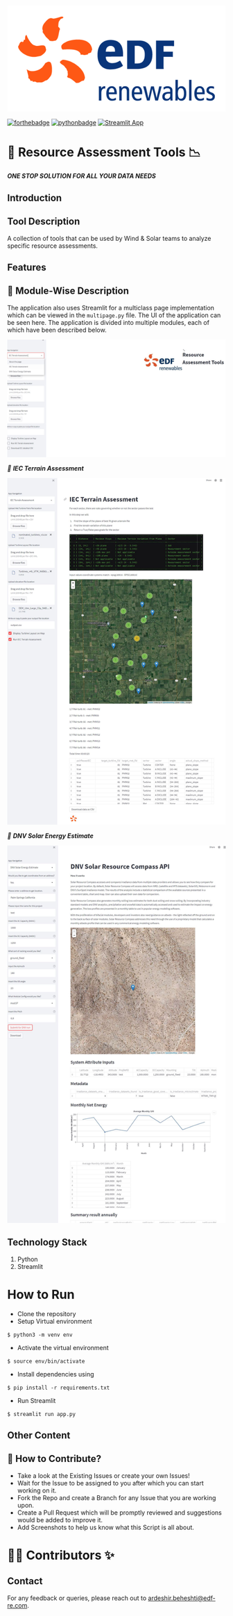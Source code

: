 <!-- Add logo -->
<!--  ![App Logo]([[https://i.stack.imgur.com/ARgpq.jpg](https://github.com/Ardy-EDFRE/resource_assessment_tools/blob/main/edf_logo.jpg](https://raw.githubusercontent.com/Ardy-EDFRE/resource_assessment_tools/main/edf_logo.jpg))) -->

![data-storyteller](https://raw.githubusercontent.com/Ardy-EDFRE/resource_assessment_tools/main/images/edf_medium_logo.png)

[![forthebadge](https://forthebadge.com/images/badges/built-by-developers.svg)](https://forthebadge.com)
[![pythonbadge](https://forthebadge.com/images/badges/made-with-python.svg)](https://forthebadge.com)
[![Streamlit App](https://static.streamlit.io/badges/streamlit_badge_black_white.svg)](https://share.streamlit.io/ardy-edfre/resource_assessment_tools/main/app.py)

# 📱 Resource Assessment Tools 📉

_**ONE STOP SOLUTION FOR ALL YOUR DATA NEEDS**_ 
## Introduction 

## Tool Description 
A collection of tools that can be used by Wind &amp; Solar teams to analyze specific resource assessments.

## Features 

## 📝 Module-Wise Description

The application also uses Streamlit for a multiclass page implementation which can be viewed in the `multipage.py` file. The UI of the application can be seen here. The application is divided into multiple modules, each of which have been described below.

![UI of the application](https://raw.githubusercontent.com/Ardy-EDFRE/resource_assessment_tools/main/images/tool_homepage.JPG)


_📌 **IEC Terrain Assessment**_ <br/>

 ![UI of the IEC Terrain Results](https://raw.githubusercontent.com/Ardy-EDFRE/resource_assessment_tools/main/images/iec_results.JPG)

_📌 **DNV Solar Energy Estimate**_ <br/>

 ![UI of the DNV Results](https://raw.githubusercontent.com/Ardy-EDFRE/resource_assessment_tools/main/images/dnv_solar_results.JPG)


## Technology Stack 

1. Python 
2. Streamlit 

# How to Run 

- Clone the repository
- Setup Virtual environment
```
$ python3 -m venv env
```
- Activate the virtual environment
```
$ source env/bin/activate
```
- Install dependencies using
```
$ pip install -r requirements.txt
```
- Run Streamlit
```
$ streamlit run app.py
```

## Other Content

## 🤝 How to Contribute?

- Take a look at the Existing Issues or create your own Issues!
- Wait for the Issue to be assigned to you after which you can start working on it.
- Fork the Repo and create a Branch for any Issue that you are working upon.
- Create a Pull Request which will be promptly reviewed and suggestions would be added to improve it.
- Add Screenshots to help us know what this Script is all about.


# 👨‍💻 Contributors ✨

## Contact

For any feedback or queries, please reach out to [ardeshir.beheshti@edf-re.com](ardeshir.beheshti@edf-re.com).
